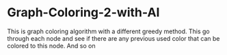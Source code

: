 # Graph-Coloring-2-with-AI
This is graph coloring algorithm with a different greedy method. This go through each node and see if there are any previous used color that can be colored to this node. And so on

